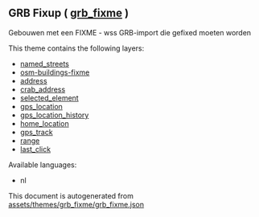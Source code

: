 [//]: # (WARNING: this file is automatically generated. Please find the sources at the bottom and edit those sources)

 GRB Fixup ( [grb_fixme](https://mapcomplete.org/grb_fixme) ) 
--------------------------------------------------------------



Gebouwen met een FIXME - wss GRB-import die gefixed moeten worden

This theme contains the following layers:



  - [named_streets](../Layers/named_streets.md)
  - [osm-buildings-fixme](../Layers/osm-buildings-fixme.md)
  - [address](../Layers/address.md)
  - [crab_address](../Layers/crab_address.md)
  - [selected_element](../Layers/selected_element.md)
  - [gps_location](../Layers/gps_location.md)
  - [gps_location_history](../Layers/gps_location_history.md)
  - [home_location](../Layers/home_location.md)
  - [gps_track](../Layers/gps_track.md)
  - [range](../Layers/range.md)
  - [last_click](../Layers/last_click.md)


Available languages:



  - nl
 

This document is autogenerated from [assets/themes/grb_fixme/grb_fixme.json](https://github.com/pietervdvn/MapComplete/blob/develop/assets/themes/grb_fixme/grb_fixme.json)
